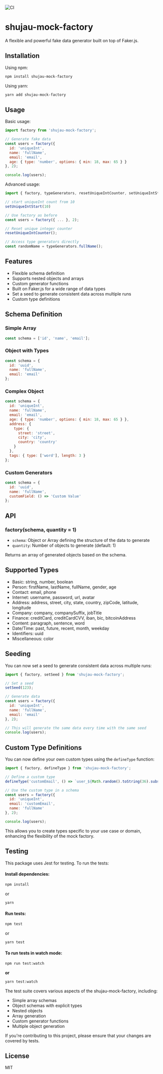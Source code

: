 ![CI](https://github.com/asadhshujau/mock-factory/workflows/CI/badge.svg)

# shujau-mock-factory

A flexible and powerful fake data generator built on top of Faker.js.

## Installation

Using npm:
```bash
npm install shujau-mock-factory
```

Using yarn:
```bash
yarn add shujau-mock-factory
```

## Usage

Basic usage:

```javascript
import factory from 'shujau-mock-factory';

// Generate fake data
const users = factory({
  id: 'uniqueInt',
  name: 'fullName',
  email: 'email',
  age: { type: 'number', options: { min: 18, max: 65 } }
}, 2);

console.log(users);
```

Advanced usage:
```javascript
import { factory, typeGenerators, resetUniqueIntCounter, setUniqueIntStart } from 'faker-factory';

// start uniqueInt count from 10
setUniqueIntStart(10)

// Use factory as before
const users = factory({ ... }, 2);

// Reset unique integer counter
resetUniqueIntCounter();

// Access type generators directly
const randomName = typeGenerators.fullName();
```

## Features

- Flexible schema definition
- Supports nested objects and arrays
- Custom generator functions
- Built on Faker.js for a wide range of data types
- Set a seed to generate consistent data across multiple runs
- Custom type definitions

## Schema Definition

### Simple Array
```javascript
const schema = ['id', 'name', 'email'];
```

### Object with Types
```javascript
const schema = {
  id: 'uuid',
  name: 'fullName',
  email: 'email'
};
```

### Complex Object
```javascript
const schema = {
  id: 'uniqueInt',
  name: 'fullName',
  email: 'email',
  age: { type: 'number', options: { min: 18, max: 65 } },
  address: {
    type: {
      street: 'street',
      city: 'city',
      country: 'country'
    }
  },
  tags: { type: ['word'], length: 3 }
};
```

### Custom Generators
```javascript
const schema = {
  id: 'uuid',
  name: 'fullName',
  customField: () => 'Custom Value'
};
```

## API

### factory(schema, quantity = 1)

- `schema`: Object or Array defining the structure of the data to generate
- `quantity`: Number of objects to generate (default: 1)

Returns an array of generated objects based on the schema.

## Supported Types

- Basic: string, number, boolean
- Person: firstName, lastName, fullName, gender, age
- Contact: email, phone
- Internet: username, password, url, avatar
- Address: address, street, city, state, country, zipCode, latitude, longitude
- Company: company, companySuffix, jobTitle
- Finance: creditCard, creditCardCVV, iban, bic, bitcoinAddress
- Content: paragraph, sentence, word
- Date/Time: past, future, recent, month, weekday
- Identifiers: uuid
- Miscellaneous: color

## Seeding

You can now set a seed to generate consistent data across multiple runs:

```javascript
import { factory, setSeed } from 'shujau-mock-factory';

// Set a seed
setSeed(123);

// Generate data
const users = factory({
  id: 'uniqueInt',
  name: 'fullName',
  email: 'email'
}, 2);

// This will generate the same data every time with the same seed
console.log(users);
```

## Custom Type Definitions

You can now define your own custom types using the `defineType` function:

```javascript
import { factory, defineType } from 'shujau-mock-factory';

// Define a custom type
defineType('customEmail', () => `user_${Math.random().toString(36).substr(2, 5)}@example.com`);

// Use the custom type in a schema
const users = factory({
  id: 'uniqueInt',
  email: 'customEmail',
  name: 'fullName'
}, 2);

console.log(users);
```

This allows you to create types specific to your use case or domain, enhancing the flexibility of the mock factory.

## Testing

This package uses Jest for testing. To run the tests:

#### Install dependencies:

```bash
npm install
```

or

```bash
yarn
```

#### Run tests:

```bash
npm test
```

or

```bash
yarn test
```

#### To run tests in watch mode:

```bash
npm run test:watch
```
**or**
```bash
yarn test:watch
```

The test suite covers various aspects of the shujau-mock-factory, including:
- Simple array schemas
- Object schemas with explicit types
- Nested objects
- Array generation
- Custom generator functions
- Multiple object generation

If you're contributing to this project, please ensure that your changes are covered by tests.

## License

MIT
